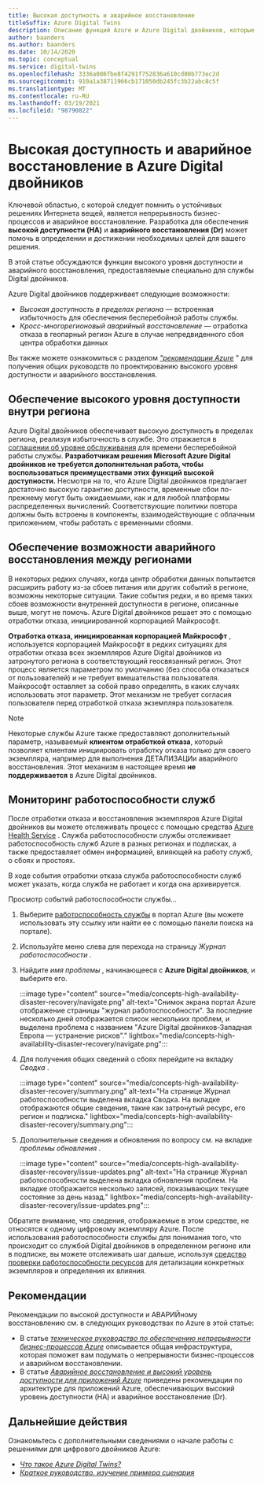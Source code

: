 ```yaml
---
title: Высокая доступность и аварийное восстановление
titleSuffix: Azure Digital Twins
description: Описание функций Azure и Azure Digital двойников, которые позволяют создавать высокодоступные решения Интернета вещей Azure с возможностями аварийного восстановления.
author: baanders
ms.author: baanders
ms.date: 10/14/2020
ms.topic: conceptual
ms.service: digital-twins
ms.openlocfilehash: 3336a086fbe8f4291f752836a610cd80b773ec2d
ms.sourcegitcommit: 910a1a38711966cb171050db245fc3b22abc8c5f
ms.translationtype: MT
ms.contentlocale: ru-RU
ms.lasthandoff: 03/19/2021
ms.locfileid: "98790822"
---
```

# <a name="azure-digital-twins-high-availability-and-disaster-recovery"></a>Высокая доступность и аварийное восстановление в Azure Digital двойников

Ключевой областью, с которой следует помнить о устойчивых решениях Интернета вещей, является непрерывность бизнес-процессов и аварийное восстановление. Разработка для обеспечения **высокой доступности (HA)** и **аварийного восстановления (Dr)** может помочь в определении и достижении необходимых целей для вашего решения.

В этой статье обсуждаются функции высокого уровня доступности и аварийного восстановления, предоставляемые специально для службы Digital двойников.

Azure Digital двойников поддерживает следующие возможности:
* *Высокая доступность в пределах региона* — встроенная избыточность для обеспечения бесперебойной работы службы.
* *Кросс-многорегионовый аварийный восстановление* — отработка отказа в геопарный регион Azure в случае непредвиденного сбоя центра обработки данных

Вы также можете ознакомиться с разделом [*"рекомендации Azure*](#best-practices) " для получения общих руководств по проектированию высокого уровня доступности и аварийного восстановления.

## <a name="intra-region-ha"></a>Обеспечение высокого уровня доступности внутри региона
 
Azure Digital двойников обеспечивает высокую доступность в пределах региона, реализуя избыточность в службе. Это отражается в [соглашении об уровне обслуживания](https://azure.microsoft.com/support/legal/sla/digital-twins) для времени бесперебойной работы службы. **Разработчикам решения Microsoft Azure Digital двойников не требуется дополнительная работа, чтобы воспользоваться преимуществами этих функций высокой доступности.** Несмотря на то, что Azure Digital двойников предлагает достаточно высокую гарантию доступности, временные сбои по-прежнему могут быть ожидаемыми, как и для любой платформы распределенных вычислений. Соответствующие политики повтора должны быть встроены в компоненты, взаимодействующие с облачным приложением, чтобы работать с временными сбоями.

## <a name="cross-region-dr"></a>Обеспечение возможности аварийного восстановления между регионами

В некоторых редких случаях, когда центр обработки данных попытается расширить работу из-за сбоев питания или других событий в регионе, возможны некоторые ситуации. Такие события редки, и во время таких сбоев возможности внутренней доступности в регионе, описанные выше, могут не помочь. Azure Digital двойников решает это с помощью отработки отказа, инициированной корпорацией Майкрософт.

**Отработка отказа, инициированная корпорацией Майкрософт** , используется корпорацией Майкрософт в редких ситуациях для отработки отказа всех экземпляров Azure Digital двойников из затронутого региона в соответствующий геосвязанный регион. Этот процесс является параметром по умолчанию (без способа отказаться от пользователей) и не требует вмешательства пользователя. Майкрософт оставляет за собой право определять, в каких случаях использовать этот параметр. Этот механизм не требует согласия пользователя перед отработкой отказа экземпляра пользователя.

>[!NOTE]
> Некоторые службы Azure также предоставляют дополнительный параметр, называемый **клиентом отработкой отказа**, который позволяет клиентам инициировать отработку отказа только для своего экземпляра, например для выполнения ДЕТАЛИЗАЦИи аварийного восстановления. Этот механизм в настоящее время **не поддерживается** в Azure Digital двойников. 

## <a name="monitor-service-health"></a>Мониторинг работоспособности служб

После отработки отказа и восстановления экземпляров Azure Digital двойников вы можете отслеживать процесс с помощью средства [Azure Health Service](../service-health/service-health-overview.md) . Служба работоспособности службы отслеживает работоспособность служб Azure в разных регионах и подписках, а также предоставляет обмен информацией, влияющей на работу служб, о сбоях и простоях.

В ходе события отработки отказа служба работоспособности служб может указать, когда служба не работает и когда она архивируется.

Просмотр событий работоспособности службы...
1. Выберите [работоспособность службы](https://portal.azure.com/?feature.customportal=false#blade/Microsoft_Azure_Health/AzureHealthBrowseBlade/serviceIssues) в портал Azure (вы можете использовать эту ссылку или найти ее с помощью панели поиска на портале).
1. Используйте меню слева для перехода на страницу *Журнал работоспособности* .
1. Найдите *имя проблемы* , начинающееся с **Azure Digital двойников**, и выберите его.

    :::image type="content" source="media/concepts-high-availability-disaster-recovery/navigate.png" alt-text="Снимок экрана портал Azure отображение страницы &quot;журнал работоспособности&quot;. За последние несколько дней отображается список нескольких проблем, и выделена проблема с названием &quot;Azure Digital двойников-Западная Европа — устранение рисков&quot;." lightbox="media/concepts-high-availability-disaster-recovery/navigate.png":::

1. Для получения общих сведений о сбоях перейдите на вкладку *Сводка* .

    :::image type="content" source="media/concepts-high-availability-disaster-recovery/summary.png" alt-text="На странице Журнал работоспособности выделена вкладка Сводка. На вкладке отображаются общие сведения, такие как затронутый ресурс, его регион и подписка." lightbox="media/concepts-high-availability-disaster-recovery/summary.png":::
1. Дополнительные сведения и обновления по вопросу см. на вкладке *проблемы обновления* .

    :::image type="content" source="media/concepts-high-availability-disaster-recovery/issue-updates.png" alt-text="На странице Журнал работоспособности выделена вкладка обновления проблем. На вкладке отображается несколько записей, показывающих текущее состояние за день назад." lightbox="media/concepts-high-availability-disaster-recovery/issue-updates.png":::


Обратите внимание, что сведения, отображаемые в этом средстве, не относятся к одному цифровому экземпляру Azure. После использования работоспособности службы для понимания того, что происходит со службой Digital двойников в определенном регионе или в подписке, вы можете отслеживать шаг дальше, используя [средство проверки работоспособности ресурсов](troubleshoot-resource-health.md) для детализации конкретных экземпляров и определения их влияния.

## <a name="best-practices"></a>Рекомендации

Рекомендации по высокой доступности и АВАРИЙному восстановлению см. в следующих руководствах по Azure в этой статье: 
* В статье [*техническое руководство по обеспечению непрерывности бизнес-процессов Azure*](/azure/architecture/framework/resiliency/overview) описывается общая инфраструктура, которая поможет вам подумать о непрерывности бизнес-процессов и аварийном восстановлении. 
* В статье [*Аварийное восстановление и высокий уровень доступности для приложений Azure*](/azure/architecture/framework/resiliency/backup-and-recovery) приведены рекомендации по архитектуре для приложений Azure, обеспечивающих высокий уровень доступности (HA) и аварийное восстановление (Dr).

## <a name="next-steps"></a>Дальнейшие действия 

Ознакомьтесь с дополнительными сведениями о начале работы с решениями для цифрового двойников Azure:
 
* [*Что такое Azure Digital Twins?*](overview.md)
* [*Краткое руководство. изучение примера сценария*](quickstart-adt-explorer.md)